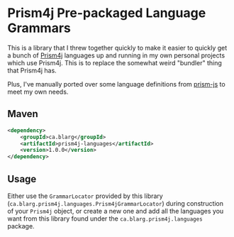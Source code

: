 # Prism4j Pre-packaged Language Grammars

This is a library that I threw together quickly to make it easier to quickly get a bunch of [Prism4j](https://github.com/noties/Prism4j)
languages up and running in my own personal projects which use Prism4j. This is to replace the somewhat weird "bundler"
thing that Prism4j has.

Plus, I've manually ported over some language definitions from [prism-js](https://prismjs.com/) to meet my own needs.

## Maven

```xml
<dependency>
    <groupId>ca.blarg</groupId>
    <artifactId>prism4j-languages</artifactId>
    <version>1.0.0</version>
</dependency>
```

## Usage

Either use the `GrammarLocator` provided by this library (`ca.blarg.prism4j.languages.Prism4jGrammarLocator`) during
construction of your `Prism4j` object, or create a new one and add all the languages you want from this library found
under the `ca.blarg.prism4j.languages` package.
